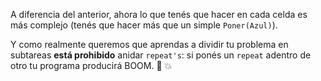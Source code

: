 A diferencia del anterior, ahora lo que tenés que hacer en cada celda es más complejo (tenés que hacer más que un simple `Poner(Azul)`). 

Y como realmente queremos que aprendas a dividir tu problema en subtareas **está prohibido** anidar `repeat's`: si ponés un `repeat` adentro de otro tu programa producirá BOOM. :cop: :boom: